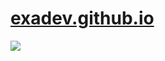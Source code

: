 # [exadev.github.io](https://exadev.github.io/)

![](https://img.shields.io/github/actions/workflow/status/ExaDev/exadev.github.io/ci.yaml?style=for-the-badge)
